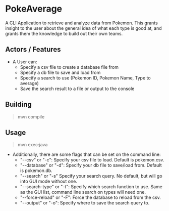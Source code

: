 # PokeAverage
A CLI Application to retrieve and analyze data from Pokemon. This grants insight to the user about the general idea of what each type is good at, and grants them the knowledge to build out their own teams.


## Actors / Features
- A User can:
	- Specify a csv file to create a database file from
	- Specify a db file to save and load from
	- Specify a search to use (Pokemon ID, Pokemon Name, Type to average)
	- Save the search result to a file or output to the console

## Building
>mvn compile

## Usage
>mvn exec:java

- Additionally, there are some flags that can be set on the command line:
	- "--csv" or "-c": Specify your csv file to load. Default is pokemon.csv.
	- "--database" or "-d": Specify your db file to save/load from. Default is pokemon.db.
	- "--search" or "-s" Specify your search query. No default, but will go into GUI mode without one.
	- "--search-type" or "-t": Specify which search function to use. Same as the GUI list, command line search on types will need one.
	- "--force-reload" or "-F": Force the database to reload from the csv.
	- "--output" or "-o": Specify where to save the search query to.
